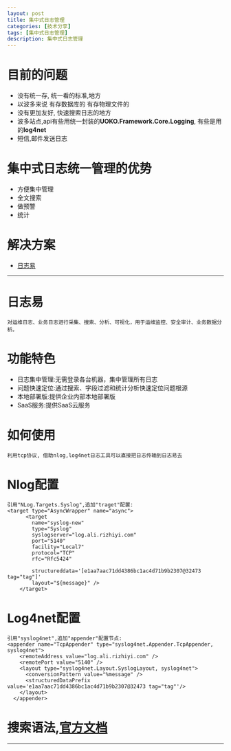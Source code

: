 ```yaml
---
layout: post
title: 集中式日志管理
categories: [技术分享]
tags: [集中式日志管理]
description: 集中式日志管理
---
```


# 目前的问题
* 没有统一存, 统一看的标准,地方
* 以波多来说 有存数据库的 有存物理文件的
* 没有更加友好, 快速搜索日志的地方
* 波多站点,api有些用统一封装的**UOKO.Framework.Core.Logging**, 有些是用的**log4net**
* 短信,邮件发送日志


# 集中式日志统一管理的优势
* 方便集中管理
* 全文搜索
* 做预警
* 统计

# 解决方案
* [日志易](http://www.rizhiyi.com/)

-----------------------------------------------

# 日志易
```
对运维日志、业务日志进行采集、搜索、分析、可视化，用于运维监控、安全审计、业务数据分析。
```  

# 功能特色
* 日志集中管理:无需登录各台机器，集中管理所有日志
* 问题快速定位:通过搜索、字段过滤和统计分析快速定位问题根源
* 本地部署版:提供企业内部本地部署版
* SaaS服务:提供SaaS云服务

# 如何使用
```
利用tcp协议, 借助nlog,log4net日志工具可以直接把日志传输到日志易去
```  

# Nlog配置
```
引用"NLog.Targets.Syslog",追加"traget"配置:
<target type="AsyncWrapper" name="async">
      <target
        name="syslog-new"
        type="Syslog"
        syslogserver="log.ali.rizhiyi.com"
        port="5140"
        facility="Local7"
        protocol="TCP"
        rfc="Rfc5424"
        
        structureddata='[e1aa7aac71dd4386bc1ac4d71b9b2307@32473 tag="tag"]'
        layout="${message}" />
    </target>

```
  
# Log4net配置
```
引用"syslog4net",追加"appender"配置节点:
<appender name="TcpAppender" type="syslog4net.Appender.TcpAppender, syslog4net">
    <remoteAddress value="log.ali.rizhiyi.com" />
    <remotePort value="5140" />
    <layout type="syslog4net.Layout.SyslogLayout, syslog4net">
      <conversionPattern value="%message" />
      <structuredDataPrefix value='e1aa7aac71dd4386bc1ac4d71b9b2307@32473 tag="tag"'/>
    </layout>
  </appender>
```

# 搜索语法,[官方文档](http://www.rizhiyi.com/docs/howtouse/search.html)
----------------------------------------------------

